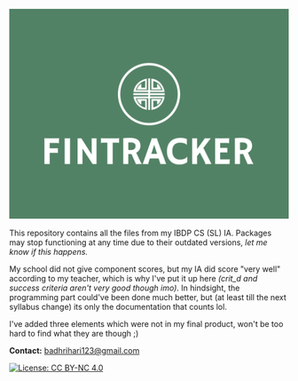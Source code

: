 <p align="center">
  <img src="./public/styles/logo.png" alt="Fintracker Logo">
</p>

This repository contains all the files from my IBDP CS (SL) IA. Packages may stop functioning at any time due to their outdated versions, *let me know if this happens.*

My school did not give component scores, but my IA did score "very well" according to my teacher, which is why I've put it up here *(crit_d and success criteria aren't very good though imo)*. In hindsight, the programming part could've been done much better, but (at least till the next syllabus change) its only the documentation that counts lol.

I've added three elements which were not in my final product, won't be too hard to find what they are though ;)

**Contact:** [badhrihari123@gmail.com](mailto:badhrihari123@gmail.com "Email me!")

[![License: CC BY-NC 4.0](https://img.shields.io/badge/License-CC_BY--NC_4.0-lightgrey.svg)](https://creativecommons.org/licenses/by-nc/4.0/)
